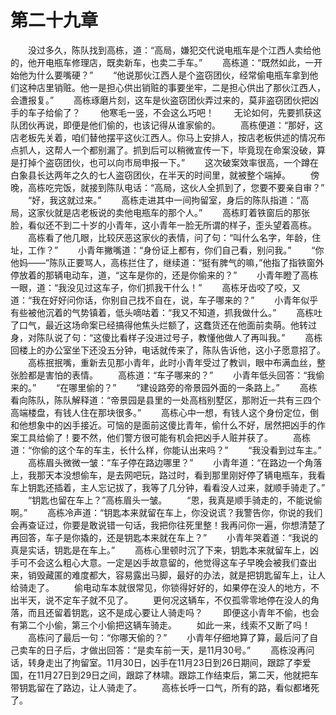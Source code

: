 #	第二十九章
　　没过多久，陈队找到高栋，道：“高局，嫌犯交代说电瓶车是个江西人卖给他的，他开电瓶车修理店，既卖新车，也卖二手车。”
　　高栋道：“既然如此，一开始他为什么要嘴硬？”
　　“他说那伙江西人是个盗窃团伙，经常偷电瓶车拿到他们这种店里销赃。他一是担心供出销赃的事要坐牢，二是担心供出了那伙江西人，会遭报复。”
　　高栋琢磨片刻，这车是伙盗窃团伙弄过来的，莫非盗窃团伙把凶手的车子给偷了？
　　他寒毛一竖，不会这么巧吧！
　　无论如何，先要抓获这队团伙再说，即便是他们偷的，也该记得从谁家偷的。
　　高栋便道：“那好，这店老板先关着，咱们替他摆平这伙江西人。你马上安排人，按店老板供述的情况布点抓人，这帮人一个都别漏了。抓到后可以稍微宣传一下，毕竟现在命案没破，算是打掉个盗窃团伙，也可以向市局申报一下。”
　　这次破案效率很高，一个蹲在白象县长达两年之久的七人盗窃团伙，在半天的时间里，就被整个端掉。
　　傍晚，高栋吃完饭，就接到陈队电话：“高局，这伙人全抓到了，您要不要亲自审？”
　　“好，我这就过来。”
　　高栋走进其中一间拘留室，身后的陈队指道：“高局，这家伙就是店老板说的卖他电瓶车的那个人。”
　　高栋盯着铁窗后的那张脸，看似还不到二十岁的小青年，这小青年一脸无所谓的样子，歪头望着高栋。
　　高栋看了他几眼，比较厌恶这家伙的表情，问了句：“叫什么名字，年龄，住址，工作？”
　　小青年撇嘴道：“身份证上都有，你们自己看，别问我。”
　　“你他妈——”陈队正要骂人，高栋拦住了，继续道：“挺有脾气的嘛，”他指了指铁窗外停放着的那辆电动车，道，“这车是你的，还是你偷来的？”
　　小青年瞪了高栋一眼，道：“我没见过这车子，你们抓我干什么！”
　　高栋牙齿咬了咬，又道：“我在好好问你话，你别自己找不自在，说，车子哪来的？”
　　小青年似乎有些被他沉着的气势镇着，低头嘀咕着：“我又不知道，抓我做什么。”
　　高栋吐了口气，最近这场命案已经搞得他焦头烂额了，这蠢货还在他面前卖萌。他转过身，对陈队说了句：“这傻比看样子没进过号子，教懂他做人了再叫我。”
　　高栋回楼上的办公室坐下还没五分钟，电话就传来了，陈队告诉他，这小子愿意招了。
　　高栋抿抿嘴，重新去见那小青年，此时小青年受过了教训，眼中布满血丝，整张脸都是害怕的表情。
　　高栋道：“车子哪来的？”
　　小青年低头回答：“我偷来的。”
　　“在哪里偷的？”
　　“建设路旁的帝景园外面的一条路上。”
　　高栋看向陈队，陈队解释道：“帝景园是县里的一处高档别墅区，那附近一共有三四个高端楼盘，有钱人住在那块很多。”
　　高栋心中一想，有钱人这个身份定位，倒和他想象中的凶手接近。可恼的是面前这傻比青年，偷什么不好，居然把凶手的作案工具给偷了！要不然，他们警方很可能有机会把凶手人赃并获了。
　　高栋道：“你偷的这个车的车主，长什么样，你能认出来吗？”
　　“我没看到过车主。”
　　高栋眉头微微一皱：“车子停在路边哪里？”
　　小青年道：“在路边一个角落上，我那天本没想偷车，是去网吧玩，路过时，看到那里刚好停了辆电瓶车，我看车上钥匙还插着，主人忘记拔了，我等了几分钟，看看没人过来，就顺手骑走了。”
　　“钥匙也留在车上？”高栋眉头一皱。
　　“恩，我真是顺手骑走的，不能说偷啊。”
　　高栋冷声道：“钥匙本来就留在车上，你没说谎？我警告你，你说的我们会再查证过，你要是敢说错一句话，我把你往死里整！我再问你一遍，你想清楚了再回答，车子是你撬的，还是钥匙本来就在车上？”
　　小青年哭着道：“我说的真是实话，钥匙是在车上。”
　　高栋心里顿时沉了下来，钥匙本来就留车上，凶手可不会这么粗心大意。一定是凶手故意留的，他觉得这车子早晚会被我们查出来，销毁藏匿的难度都大，容易露出马脚，最好的办法，就是把钥匙留车上，让人给骑走了。
　　偷电动车本就很常见，你锁得好好的，如果停在没人的地方，不出半天，说不定车子就不见了。
　　更何况这辆车，不仅孤零零地停在没人的角落，而且还留着钥匙，这不是成心要让人骑走吗？
　　即便这小青年不偷，也会有第二个小偷，第三个小偷把这辆车骑走。
　　如此一来，线索不又断了吗！
　　高栋问了最后一句：“你哪天偷的？”
　　小青年仔细地算了算，最后问了自己卖车的日子后，才做出回答：“是卖车前一天，是11月30号。”
　　高栋没再问话，转身走出了拘留室。11月30日，凶手在11月23日到26日期间，跟踪了李爱国，在11月27日到29日之间，跟踪了林啸。跟踪工作结束后，第二天，他就把车带钥匙留在了路边，让人骑走了。
　　高栋长呼一口气，所有的路，看似都堵死了。